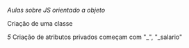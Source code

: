 *Aulas sobre JS orientado a objeto*

Criação de uma classe

*5*  Criação de atributos privados começam com "_", "_salario"
